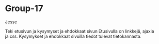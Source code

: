 # Group-17

Jesse

Teki etusivun ja kysymyset ja ehdokkaat sivun
Etusivulla on linkkejä, ajaxia ja css.
Kysymykset ja ehdokkaat sivuilla tiedot tulevat tietokannasta.
